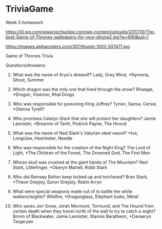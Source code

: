 # TriviaGame
Week 5 homework

https://i0.wp.com/www.techjunkie.com/wp-content/uploads/2017/10/The-best-Game-of-Thrones-wallpapers-for-your-phone2.jpg?w=690&ssl=1

https://images.alphacoders.com/307/thumb-1920-307471.jpg

Game of Thrones Trivia

Questions/Answers:

1. What was the name of Arya's direwolf?
    Lady, Grey Wind, *Nymeria, Ghost, Summer

2. Which dragon was the only one that lived through the show?
    Rhaegal, *Drogon, Viserion, Khal Drogo

3. Who was responsible for poisoning King Joffrey?
    Tyrion, Sansa, Cersei, *Olenna Tyrell?

4. Who promises Catelyn Stark that she will protect her daughters?
    Jamie Lannister, *Breanne of Tarth, Podrick Payne, The Hound

5. What was the name of Ned Stark's Valyrian steel sword?
    *Ice, Longclaw, Hearteater, Needle

6. Who was responsible for the creation of the Night King?
    The Lord of Light, *The Children of the Forest, The Drowned God, The First Men

7. Whose skull was crushed at the giant hands of The Mountain?
    Ned Stark, Littlefinger, *Oberyn Martell, Robb Stark

8. Who did Ramsey Bolton keep locked up and torchered?
    Bran Stark, *Theon Greyjoy, Euron Greyjoy, Robin Arryn

9. What were special weapons made out of to battle the white walkers/wights?
    Wildfire, *Dragonglass, Elephant tusks, Metal

10. Who saves Jon Snow, Jorah Mormont, Tormund, and The Hound from certain death when they travel north of the wall to try to catch a wight?
    Bronn of Blackwater, Jamie Lannister, Stannis Baratheon, *Danaerys Targaryan 